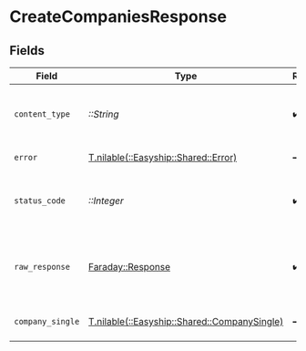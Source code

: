 # CreateCompaniesResponse


## Fields

| Field                                                                                | Type                                                                                 | Required                                                                             | Description                                                                          |
| ------------------------------------------------------------------------------------ | ------------------------------------------------------------------------------------ | ------------------------------------------------------------------------------------ | ------------------------------------------------------------------------------------ |
| `content_type`                                                                       | *::String*                                                                           | :heavy_check_mark:                                                                   | HTTP response content type for this operation                                        |
| `error`                                                                              | [T.nilable(::Easyship::Shared::Error)](../../models/shared/error.md)                 | :heavy_minus_sign:                                                                   | invalid params                                                                       |
| `status_code`                                                                        | *::Integer*                                                                          | :heavy_check_mark:                                                                   | HTTP response status code for this operation                                         |
| `raw_response`                                                                       | [Faraday::Response](https://www.rubydoc.info/gems/faraday/Faraday/Response)          | :heavy_check_mark:                                                                   | Raw HTTP response; suitable for custom response parsing                              |
| `company_single`                                                                     | [T.nilable(::Easyship::Shared::CompanySingle)](../../models/shared/companysingle.md) | :heavy_minus_sign:                                                                   | company successfully created                                                         |
